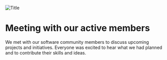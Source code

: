 ![Title](image3)

# Meeting with our active members

We met with our software community members to discuss upcoming projects and initiatives. Everyone was excited to hear what we had planned and to contribute their skills and ideas.